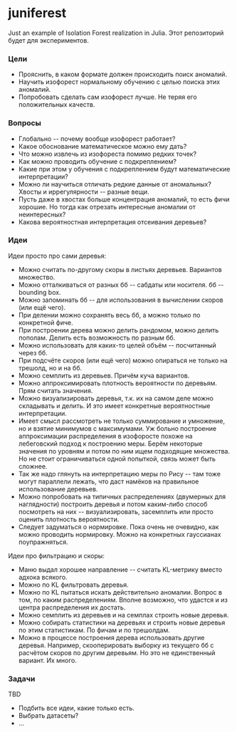 # juniferest

Just an example of Isolation Forest realization in Julia. Этот репозиторий будет для экспериментов.

### Цели

* Прояснить, в каком формате должен происходить поиск аномалий.
* Научить изофорест нормальному обучению с целью поиска этих аномалий.
* Попробовать сделать сам изофорест лучше. Не теряя его положительных качеств.


### Вопросы

* Глобально -- почему вообще изофорест работает?
* Какое обоснование математическое можно ему дать?
* Что можно извлечь из изофореста помимо редких точек?
* Как можно проводить обучение с подкреплением?
* Какие при этом у обучения с подкреплением будут математические интерпретации?
* Можно ли научиться отличать редкие данные от аномальных? Хвосты и иррегулярности -- разные вещи.
* Пусть даже в хвостах больше концентрация аномалий, то есть фичи хорошие. Но тогда как отрезать интересные аномалии от неинтересных?
* Какова вероятностная интерпретация отсеивания деревьев?


### Идеи

Идеи просто про сами деревья:

* Можно считать по-другому скоры в листьях деревьев. Вариантов множество.
* Можно отталкиваться от разных бб -- сабдаты или носителя. бб -- bounding box.
* Можно запоминать бб -- для использования в вычислении скоров (или ещё чего).
* При делении можно сохранять весь бб, а можно только по конкретной фиче.
* При построении дерева можно делить рандомом, можно делить пополам. Делить есть возможность по разным бб.
* Можно использовать для каких-то целей объём -- посчитанный через бб.
* При подсчёте скоров (или ещё чего) можно опираться не только на трешолд, но и на бб.
* Можно семплить из деревьев. Причём куча вариантов.
* Можно аппроксимировать плотность вероятности по деревьям. Прям считать значения.
* Можно визуализировать деревья, т.к. их на самом деле можно складывать и делить. И это имеет конкретные вероятностные интерпретации.
* Имеет смысл рассмотреть не только суммирование и умножение, но и взятие минимумов с максимумами. Уж больно построение аппроксимации распределения в изофоросте похоже на лебеговский подход к построению меры. Берём некоторые значения по уровням и потом по ним ищем подходящие множества. Но не стоит ограничиваться одной попыткой, связь может быть сложнее.
* Так же надо глянуть на интерпретацию меры по Рису -- там тоже могут параллели лежать, что даст намёков на правильное использование деревьев.
* Можно попробовать на типичных распределениях (двумерных для наглядности) построить деревья и потом каким-либо способ посмотреть на них -- визуализировать, засемплить или просто оценить плотность вероятности.
* Следует задуматься о нормировке. Пока очень не очевидно, как можно проводить нормировку. Можно на конкретных гауссианах поупражняться.

Идеи про фильтрацию и скоры:

* Маню выдал хорошее направление -- считать KL-метрику вместо адхока всякого.
* Можно по KL фильтровать деревья.
* Можно по KL пытаться искать действительно аномалии. Вопрос в том, по каким распределениям. Вполне возможно, что удастся и из центра распределения их достать.
* Можно семплить из деревьев и на семплах строить новые деревья.
* Можно собирать статистики на деревьях и строить новые деревья по этим статистикам. По фичам и по трешолдам.
* Можно в процессе построения дерева использовать другие деревья. Например, скооперировать выборку из текущего бб с расчётом скоров по другим деревьям. Но это не единственный вариант. Их много.


### Задачи

TBD

* Подбить все идеи, какие только есть.
* Выбрать датасеты?
* ...
